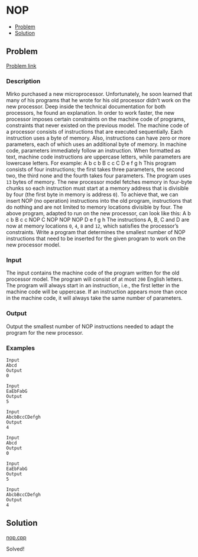 # NOP
- [Problem](#problem)
- [Solution](#solution)

## Problem
[Problem link](https://open.kattis.com/problems/nop)

### Description

Mirko purchased a new microprocessor. Unfortunately, he soon learned that many of his programs that he wrote for his old processor didn’t work on the new processor.
Deep inside the technical documentation for both processors, he found an explanation. In order to work faster, the new processor imposes certain constraints on the machine code of programs, constraints that never existed on the previous model.
The machine code of a processor consists of instructions that are executed sequentially. Each instruction uses a byte of memory. Also, instructions can have zero or more parameters, each of which uses an additional byte of memory. In machine code, parameters immediately follow an instruction.
When formatted as text, machine code instructions are uppercase letters, while parameters are lowercase letters. For example: A b c b B c c C D e f g h This program consists of four instructions; the first takes three parameters, the second two, the third none and the fourth takes four parameters. The program uses `13` bytes of memory.
The new processor model fetches memory in four-byte chunks so each instruction must start at a memory address that is divisible by four (the first byte in memory is address `0`). To achieve that, we can insert NOP (no operation) instructions into the old program, instructions that do nothing and are not limited to memory locations divisible by four. The above program, adapted to run on the new processor, can look like this: A b c b B c c NOP C NOP NOP NOP D e f g h The instructions A, B, C and D are now at memory locations `0`, `4`, `8` and `12`, which satisfies the processor’s constraints.
Write a program that determines the smallest number of NOP instructions that need to be inserted for the given program to work on the new processor model.

### Input
The input contains the machine code of the program written for the old processor model. The program will consist of at most `200` English letters.
The program will always start in an instruction, i.e., the first letter in the machine code will be uppercase. If an instruction appears more than once in the machine code, it will always take the same number of parameters.

### Output
Output the smallest number of NOP instructions needed to adapt the program for the new processor. 

### Examples
```
Input
Abcd
Output
0
```
```
Input
EaEbFabG
Output
5
```
```
Input
AbcbBccCDefgh
Output
4
```
```
Input
Abcd
Output
0
```
```
Input
EaEbFabG
Output
5
```
```
Input
AbcbBccCDefgh
Output
4
```


## Solution

[nop.cpp](./nop.cpp)

Solved!